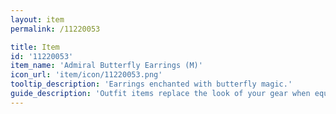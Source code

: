 ```yaml
---
layout: item
permalink: /11220053

title: Item
id: '11220053'
item_name: 'Admiral Butterfly Earrings (M)'
icon_url: 'item/icon/11220053.png'
tooltip_description: 'Earrings enchanted with butterfly magic.'
guide_description: 'Outfit items replace the look of your gear when equipped.'
---
```

